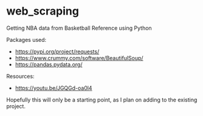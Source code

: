 # web_scraping

Getting NBA data from Basketball Reference using Python

Packages used:
- https://pypi.org/project/requests/
- https://www.crummy.com/software/BeautifulSoup/
- https://pandas.pydata.org/

Resources:
- https://youtu.be/JGQGd-oa0l4

Hopefully this will only be a starting point, as I plan on adding to the existing project.
